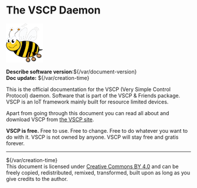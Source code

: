 # The VSCP Daemon

![VSCP logo](./images/logo_100.png)

**Describe software version**:${/var/document-version}      
**Doc update:** ${/var/creation-time}       

This is the official documentation for the VSCP (Very Simple Control Protocol) daemon. Software that is part of the VSCP & Friends package. VSCP is an IoT framework mainly built for resource limited devices.

Apart from going through this document you can read all about and download VSCP from [the VSCP site](https://www.vscp.org "The VSCP site"). 

**VSCP is free.** Free to use. Free to change. Free to do whatever you want to do with it. VSCP is not owned by anyone. VSCP will stay free and gratis forever.

---

${/var/creation-time}  
This document is licensed under [Creative Commons BY 4.0](https://creativecommons.org/licenses/by/4.0/) and can be freely copied, redistributed, remixed, transformed, built upon as long as you give credits to the author.


 
